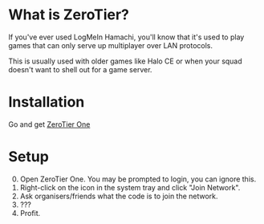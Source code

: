 # What is ZeroTier?
If you've ever used LogMeIn Hamachi, you'll know that it's used to play games
that can only serve up multiplayer over LAN protocols. 

This is usually used with older games like Halo CE or when your squad doesn't 
want to shell out for a game server.

# Installation
Go and get [ZeroTier One](https://www.zerotier.com/download.shtml)

# Setup
0.  Open ZeroTier One. You may be prompted to login, you can ignore this.
1.  Right-click on the icon in the system tray and click "Join Network".
2.  Ask organisers/friends what the code is to join the network.
3.  ???
4.  Profit.
